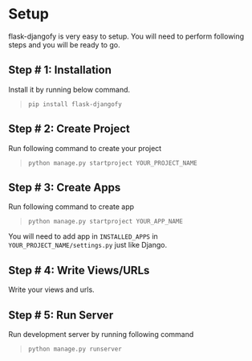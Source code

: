 # Setup

flask-djangofy is very easy to setup. You will need to perform following steps and you will be ready to go.

## Step # 1: Installation
Install it by running below command.

> `pip install flask-djangofy`

## Step # 2: Create Project
Run following command to create your project
> `python manage.py startproject YOUR_PROJECT_NAME`

## Step # 3: Create Apps
Run following command to create app
> `python manage.py startproject YOUR_APP_NAME`

You will need to add app in `INSTALLED_APPS` in `YOUR_PROJECT_NAME/settings.py` just like Django.

## Step # 4: Write Views/URLs
Write your views and urls.

## Step # 5: Run Server
Run development server by running following command

> `python manage.py runserver`